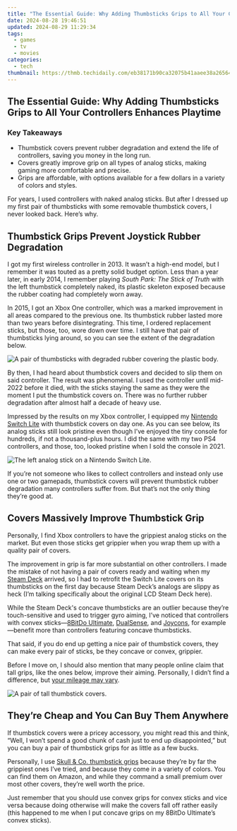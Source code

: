 ```yaml
---
title: "The Essential Guide: Why Adding Thumbsticks Grips to All Your Controllers Enhances Playtime"
date: 2024-08-28 19:46:51
updated: 2024-08-29 11:29:34
tags:
  - games
  - tv
  - movies
categories:
  - tech
thumbnail: https://thmb.techidaily.com/eb38171b90ca32075b41aaee38a26564bdab0e720e595c798abbf52d66cb7d09.jpg
---
```


## The Essential Guide: Why Adding Thumbsticks Grips to All Your Controllers Enhances Playtime

### Key Takeaways

* Thumbstick covers prevent rubber degradation and extend the life of controllers, saving you money in the long run.
* Covers greatly improve grip on all types of analog sticks, making gaming more comfortable and precise.
* Grips are affordable, with options available for a few dollars in a variety of colors and styles.

 For years, I used controllers with naked analog sticks. But after I dressed up my first pair of thumbsticks with some removable thumbstick covers, I never looked back. Here’s why.

##  Thumbstick Grips Prevent Joystick Rubber Degradation

 I got my first wireless controller in 2013\. It wasn’t a high-end model, but I remember it was touted as a pretty solid budget option. Less than a year later, in early 2014, I remember playing _South Park: The Stick of Truth_ with the left thumbstick completely naked, its plastic skeleton exposed because the rubber coating had completely worn away.

 In 2015, I got an Xbox One controller, which was a marked improvement in all areas compared to the previous one. Its thumbstick rubber lasted more than two years before disintegrating. This time, I ordered replacement sticks, but those, too, wore down over time. I still have that pair of thumbsticks lying around, so you can see the extent of the degradation below.

![A pair of thumbsticks with degraded rubber covering the plastic body.](https://static1.howtogeekimages.com/wordpress/wp-content/uploads/2024/08/thumbstick-covers-02.jpg) 

 By then, I had heard about thumbstick covers and decided to slip them on said controller. The result was phenomenal. I used the controller until mid-2022 before it died, with the sticks staying the same as they were the moment I put the thumbstick covers on. There was no further rubber degradation after almost half a decade of heavy use.

 Impressed by the results on my Xbox controller, I equipped my [Nintendo Switch Lite](https://win11.techidaily.com/1719355296197-dimming-windows-11-brightness-simple-fixes-unveiled/) with thumbstick covers on day one. As you can see below, its analog sticks still look pristine even though I’ve enjoyed the tiny console for hundreds, if not a thousand-plus hours. I did the same with my two PS4 controllers, and those, too, looked pristine when I sold the console in 2021.

![The left analog stick on a Nintendo Switch Lite.](https://static1.howtogeekimages.com/wordpress/wp-content/uploads/2024/08/thumbstick-covers-01.jpg) 

 If you’re not someone who likes to collect controllers and instead only use one or two gamepads, thumbstick covers will prevent thumbstick rubber degradation many controllers suffer from. But that’s not the only thing they’re good at.

##  Covers Massively Improve Thumbstick Grip

 Personally, I find Xbox controllers to have the grippiest analog sticks on the market. But even those sticks get grippier when you wrap them up with a quality pair of covers.

 The improvement in grip is far more substantial on other controllers. I made the mistake of not having a pair of covers ready and waiting when my [Steam Deck](https://review-topics.techidaily.com/in-2024-complete-tutorial-to-use-vpna-to-fake-gps-location-on-vivo-x100-drfone-by-drfone-virtual-android/) arrived, so I had to retrofit the Switch Lite covers on its thumbsticks on the first day because Steam Deck’s analogs are slippy as heck (I’m talking specifically about the original LCD Steam Deck here).

 While the Steam Deck's concave thumbsticks are an outlier because they’re touch-sensitive and used to trigger gyro aiming, I’ve noticed that controllers with convex sticks—[8BitDo Ultimate](https://www.amazon.com/Ultimate-Wireless-Controller-Joystick-Gaming-Console/dp/B0CPY7H952/ref=sr%5F1%5F1?dib=eyJ2IjoiMSJ9.ZVNcQk9xoRBocuAtRHz0DPxiPuC2dznNoO19HE-gJcBIPXHaakGs4bIOMSkGza8cLknAoWVIIOVMNVcTvR1ZAB7J1Xip7%5FbRBL45Jwzb7gg45uiUoqml4arR5jcfBzjn7wV4ZM8bVijMtCtfY2JXUMI8NPYTrtdEIW%5FOp5CLxfh9CihAIKuwRD58u0hDAPxIzgPTY5UvvPX8v8oqFSSh0PvnG1h4UeybdJrudill8Co.o-FWPCQRCljrv1i1QoHnTlsqOBdt2yFOk87IcqIUFd4&dib%5Ftag=se&keywords=8Bitdo+Ultimate+2.4&m=A37H6AYBLM0PCO&qid=1723199279&s=merchant-items&sr=1-1&tag=hotoge-20&ascsubtag=UUhtgUeUpU2004747&asc%5Frefurl=https%3A%2F%2Fwww.howtogeek.com%2Fwhy-i-put-thumbstick-grips-on-every-controller-i-own%2F&asc%5Fcampaign=Short-Term), [DualSense](https://www.amazon.com/PlayStation-DualSense%C2%AE-Wireless-Controller-White-5/dp/B0CQKLS4RP/ref=sr%5F1%5F2?crid=3C9KP41IL1L6V&dd=TIZKz6SAkmZvsQY54odNrA%2C%2C&dib=eyJ2IjoiMSJ9.p3WVWeVn79XNcYhCxMr0MvX4RBlS20xfSJeEnenHh-ye5PXdaTlKaZHr1qBeQ%5FoCR8bykSl1ipwUDHELm38CDISIdb4t4mlCRLlZTRCfX4Y0O5mtEXME0h%5FCobtWy20fzzr4zbNb9NRJr%5FuAeKfo8onJOCyycsm4nrotuXzSJ8qsiq5fObgGZA9Mq0COqNl%5FtENTInEKdcLmX5E21W2Cdg.YMsiGToil2kxfafOBepuNH4fvoP31NnPd%5Ftkrx5MDrY&dib%5Ftag=se&keywords=PlayStation+DualSense&qid=1723199345&refinements=p%5F90%3A8308920011&rnid=8308919011&s=videogames&sprefix=playstation+dualsense%2Cvideogames%2C182&sr=1-2&tag=hotoge-20&ascsubtag=UUhtgUeUpU2004747&asc%5Frefurl=https%3A%2F%2Fwww.howtogeek.com%2Fwhy-i-put-thumbstick-grips-on-every-controller-i-own%2F&asc%5Fcampaign=Short-Term), and [Joycons](https://www.amazon.com/Joy-Pastel-Pink-Yellow-Nintendo-Switch/dp/B0C7DXMHBB/ref=sr%5F1%5F1?crid=FM6XE9TNG2NF&dd=TIZKz6SAkmZvsQY54odNrA%2C%2C&dib=eyJ2IjoiMSJ9.jk7JpLLiwGsSiMm0fIyrzjE3ovfJV-5bQrsMtRP-ZJtJnRWwyy9LESxT9HhSXAopfr8%5F1OwW7d66ZP8DESbG6x3ZFk0MRJLtj8AiO0gbRhIRTHJB5UqZUBwxnqgzbd36FllVbs-P%5F07jAYbdNKnniW4VVIIT-Ts8fHnWiz-2pXfDpTskm3fZbemV0NBpVOJeAgz2OsnrFJo31h2en9uskGd%5FIqUQhJ0lYlHBLAWVftQ.4wU1u98UdPyRdcbbf7quR5g92PjdQ-rB0CQRFB1msbo&dib%5Ftag=se&keywords=joycons&qid=1723199366&refinements=p%5F90%3A8308920011&rnid=8308919011&s=videogames&sprefix=joycons%2Cvideogames%2C188&sr=1-1&tag=hotoge-20&ascsubtag=UUhtgUeUpU2004747&asc%5Frefurl=https%3A%2F%2Fwww.howtogeek.com%2Fwhy-i-put-thumbstick-grips-on-every-controller-i-own%2F&asc%5Fcampaign=Short-Term), for example—benefit more than controllers featuring concave thumbsticks.

 That said, if you do end up getting a nice pair of thumbstick covers, they can make every pair of sticks, be they concave or convex, grippier.

 Before I move on, I should also mention that many people online claim that tall grips, like the ones below, improve their aiming. Personally, I didn’t find a difference, but [your mileage may vary](https://extra-guidance.techidaily.com/new-speedy-drawing-in-photos-a-win10-guide-to-efficient-edits/).

![A pair of tall thumbstick covers.](https://static1.howtogeekimages.com/wordpress/wp-content/uploads/2024/08/thumbstick-covers-03.jpg) 

##  They’re Cheap and You Can Buy Them Anywhere

 If thumbstick covers were a pricey accessory, you might read this and think, “Well, I won’t spend a good chunk of cash just to end up disappointed,” but you can buy a pair of thumbstick grips for as little as a few bucks.

 Personally, I use [Skull & Co. thumbstick grips](https://www.amazon.com/Joystick-Analog-Nintendo-Switch-Controller-3Pairs/dp/B079811C49?tag=hotoge-20&ascsubtag=UUhtgUeUpU2004747&asc%5Frefurl=https%3A%2F%2Fwww.howtogeek.com%2Fwhy-i-put-thumbstick-grips-on-every-controller-i-own%2F&asc%5Fcampaign=Short-Term) because they’re by far the grippiest ones I’ve tried, and because they come in a variety of colors. You can find them on Amazon, and while they command a small premium over most other covers, they’re well worth the price.

 Just remember that you should use convex grips for convex sticks and vice versa because doing otherwise will make the covers fall off rather easily (this happened to me when I put concave grips on my 8BitDo Ultimate’s convex sticks).

<ins class="adsbygoogle"
     style="display:block"
     data-ad-format="autorelaxed"
     data-ad-client="ca-pub-7571918770474297"
     data-ad-slot="1223367746"></ins>



<ins class="adsbygoogle"
     style="display:block"
     data-ad-client="ca-pub-7571918770474297"
     data-ad-slot="8358498916"
     data-ad-format="auto"
     data-full-width-responsive="true"></ins>
